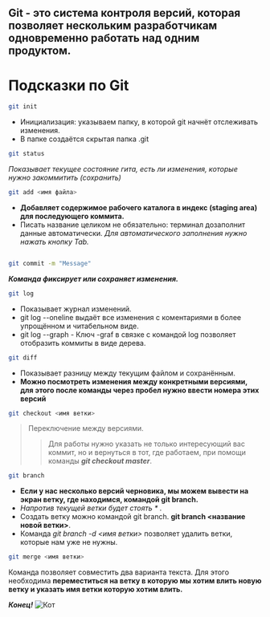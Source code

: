 ## Git - это система контроля версий, которая позволяет нескольким разработчикам одновременно работать над одним продуктом. 

# Подсказки по Git

```sh
git init
``` 
* Инициализация: указываем папку, в которой
git начнёт отслеживать изменения.
* В папке создаётся скрытая папка .git
```sh
git status
```
*Показывает текущее состояние гита, есть 
ли изменения, которые нужно закоммитить
(сохранить)*
```sh
git add <имя файла>
```
*  **Добавляет содержимое рабочего каталога 
в индекс (staging area) для последующего коммита.**
*  Писать название целиком не обязательно: терминал дозаполнит данные автоматически. *Для автоматического заполнения нужно нажать кнопку Tab.*
```sh

git commit -m "Message" 
```
__*Команда фиксирует или сохраняет изменения.*__

```sh
git log
```
* Показывает журнал изменений.
* git log --oneline выдаёт все изменения с коментариями в более упрощённом и читабельном виде.
* git log --graph - Ключ -graf в связке с командой log позволяет отобразить коммиты в виде дерева.
```sh
git diff
```
* Показывает разницу между текущим файлом
и сохранённым.
*  **Можно посмотреть изменения между конкретными версиями, для этого  после команды через пробел нужно ввести номера этих версий**
```sh
git checkout <имя ветки>

```
>Переключение между версиями.
>>Для работы нужно указать не только
интересующий вас коммит, но и вернуться 
в тот, где работаем, при помощи команды 
_**git checkout master**_.
```sh
git branch
```
* **Если у нас несколько версий черновика, мы
можем вывести на экран ветку, где находимся,
командой git branch.**
* *Напротив текущей ветки будет стоять * .* 
* Создать ветку можно командой git branch. 
**git branch <название новой ветки>**. 
*  Команда *git branch -d <имя ветки>* позволяет удалить ветки, которые нам уже не нужны.
```sh
git merge <имя ветки>
```
Команда позволяет совместить два варианта текста. Для этого необходима **переместиться на ветку в которую мы хотим влить новую ветку и указать имя ветки которую хотим влить.**


**_Конец!_** ![Кот](Kot.jpg)







